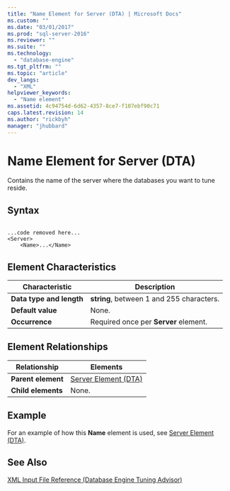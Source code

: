 ```yaml
---
title: "Name Element for Server (DTA) | Microsoft Docs"
ms.custom: ""
ms.date: "03/01/2017"
ms.prod: "sql-server-2016"
ms.reviewer: ""
ms.suite: ""
ms.technology: 
  - "database-engine"
ms.tgt_pltfrm: ""
ms.topic: "article"
dev_langs: 
  - "XML"
helpviewer_keywords: 
  - "Name element"
ms.assetid: 4c94754d-6d62-4357-8ce7-f107ebf90c71
caps.latest.revision: 14
ms.author: "rickbyh"
manager: "jhubbard"
---
```

# Name Element for Server (DTA)
  Contains the name of the server where the databases you want to tune reside.  
  
## Syntax  
  
```  
  
...code removed here...  
<Server>  
    <Name>...</Name>  
```  
  
## Element Characteristics  
  
|Characteristic|Description|  
|--------------------|-----------------|  
|**Data type and length**|**string**, between 1 and 255 characters.|  
|**Default value**|None.|  
|**Occurrence**|Required once per **Server** element.|  
  
## Element Relationships  
  
|Relationship|Elements|  
|------------------|--------------|  
|**Parent element**|[Server Element &#40;DTA&#41;](../../tools/dta/server-element-dta.md)|  
|**Child elements**|None.|  
  
## Example  
 For an example of how this **Name** element is used, see [Server Element &#40;DTA&#41;](../../tools/dta/server-element-dta.md).  
  
## See Also  
 [XML Input File Reference &#40;Database Engine Tuning Advisor&#41;](../../tools/dta/xml-input-file-reference-database-engine-tuning-advisor.md)  
  
  